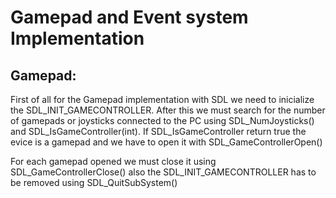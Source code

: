 # Gamepad and Event system Implementation

## Gamepad:

First of all for the Gamepad implementation with SDL we need to inicialize the SDL_INIT_GAMECONTROLLER.
After this we must search for the number of gamepads or joysticks connected to the PC using SDL_NumJoysticks() and SDL_IsGameController(int). If SDL_IsGameController return true the evice is a gamepad and we have to open it with SDL_GameControllerOpen()

For each gamepad opened we must close it using SDL_GameControllerClose() also the SDL_INIT_GAMECONTROLLER has to be removed using SDL_QuitSubSystem()



